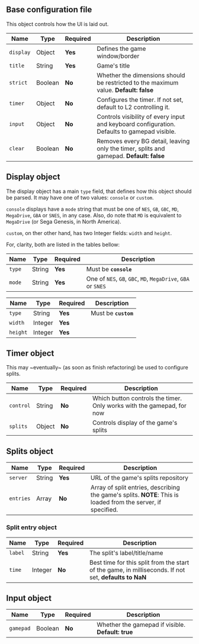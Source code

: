 ## Base configuration file

This object controls how the UI is laid out.

| **Name** | **Type** | **Required** | **Description** |
| --- | --- | --- | --- |
| `display` | Object | **Yes** | Defines the game window/border |
| `title` | String | **Yes** | Game's title |
| `strict` | Boolean | **No** | Whether the dimensions should be restricted to the maximum value. **Default: false** |
| `timer` | Object | **No** | Configures the timer. If not set, default to L2 controlling it. |
| `input` | Object | **No** | Controls visibility of every input and keyboard configuration. Defaults to gamepad visible. |
| `clear` | Boolean | **No** | Removes every BG detail, leaving only the timer, splits and gamepad. **Default: false** |


## Display object

The display object has a main `type` field, that defines how this object
should be parsed. It may have one of two values: `console` or `custom`.

`console` displays have a `mode` string that must be one of `NES`, `GB`,
`GBC`, `MD`, `MegaDrive`, `GBA` or `SNES`, in any case. Also, do note that
`MD` is equivalent to `MegaDrive` (or Sega Genesis, in North America).

`custom`, on ther other hand, has two Integer fields: `width` and `height`.

For, clarity, both are listed in the tables bellow:

| **Name** | **Type** | **Required** | **Description** |
| --- | --- | --- | --- |
| `type` | String | **Yes** | Must be **`console`** |
| `mode` | String | **Yes** | One of `NES`, `GB`, `GBC`, `MD`, `MegaDrive`, `GBA` or `SNES` |

| **Name** | **Type** | **Required** | **Description** |
| --- | --- | --- | --- |
| `type` | String | **Yes** | Must be **`custom`** |
| `width` | Integer | **Yes** | |
| `height` | Integer | **Yes** | |


## Timer object

This may \~eventually\~ (as soon as finish refactoring) be used to configure
splits.

| **Name** | **Type** | **Required** | **Description** |
| --- | --- | --- | --- |
| `control` | String | **No** | Which button controls the timer. Only works with the gamepad, for now |
| `splits` | Object | **No** | Controls display of the game's splits |


## Splits object

| **Name** | **Type** | **Required** | **Description** |
| --- | --- | --- | --- |
| `server` | String | **Yes** | URL of the game's splits repository |
| `entries` | Array | **No** | Array of split entries, describing the game's splits. **NOTE**: This is loaded from the server, if specified. |

### Split entry object

| **Name** | **Type** | **Required** | **Description** |
| --- | --- | --- | --- |
| `label` | String | **Yes** | The split's label/title/name |
| `time` | Integer | **No** | Best time for this split from the start of the game, in milliseconds. If not set, **defaults to NaN** |


## Input object

| **Name** | **Type** | **Required** | **Description** |
| --- | --- | --- | --- |
| `gamepad` | Boolean | **No** | Whether the gamepad if visible. **Default: true** |
